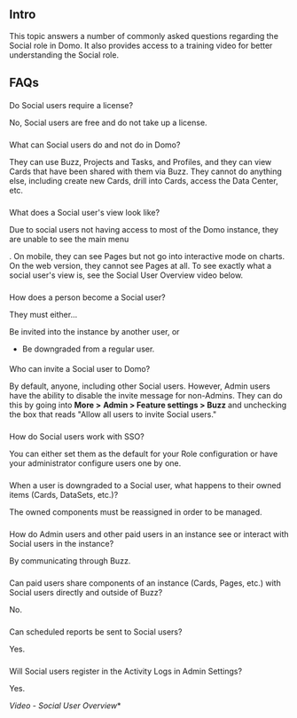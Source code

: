 

Intro
-------

This topic answers a number of commonly asked questions regarding the Social role in Domo. It also provides access to a training video for better understanding the Social role.


 FAQs
------


####
 Do Social users require a license?

No, Social users are free and do not take up a license.

###
 What can Social users do and not do in Domo?

They can use Buzz, Projects and Tasks, and Profiles, and they can view Cards that have been shared with them via Buzz. They cannot do anything else, including create new Cards, drill into Cards, access the Data Center, etc.

###
 What does a Social user's view look like?

Due to social users not having access to most of the Domo instance, they are unable to see the main menu

. On mobile, they can see Pages but not go into interactive mode on charts. On the web version, they cannot see Pages at all. To see exactly what a social user's view is, see the Social User Overview video below.

###
 How does a person become a Social user?

They must either...

 Be invited into the instance by another user, or
* Be downgraded from a regular user.


####
 Who can invite a Social user to Domo?

By default, anyone, including other Social users. However, Admin users have the ability to disable the invite message for non-Admins. They can do this by going into
 **More >**
**Admin > Feature settings > Buzz**
 and unchecking the box that reads "Allow all users to invite Social users."

###
 How do Social users work with SSO?

You can either set them as the default for your Role configuration or have your administrator configure users one by one.

###
 When a user is downgraded to a Social user, what happens to their owned items (Cards, DataSets, etc.)?

The owned components must be reassigned in order to be managed.

###
 How do Admin users and other paid users in an instance see or interact with Social users in the instance?

By communicating through Buzz.

###
 Can paid users share components of an instance (Cards, Pages, etc.) with Social users directly and outside of Buzz?

No.

###
 Can scheduled reports be sent to Social users?

Yes.

###
 Will Social users register in the Activity Logs in Admin Settings?

Yes.

*Video - Social User Overview**

